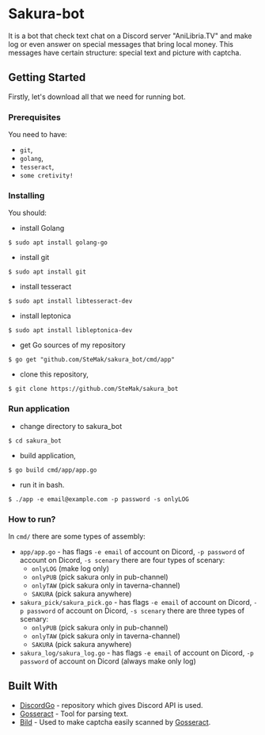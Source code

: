 # Sakura-bot

It is a bot that check text chat on a Discord server "AniLibria.TV" and make log or even answer on special messages that bring local money. This messages have certain structure: special text and picture with captcha.

## Getting Started

Firstly, let's download all that we need for running bot.

### Prerequisites

You need to have:
- `git`,
- `golang`,
- `tesseract`,
- `some cretivity!`

### Installing

You should:
- install Golang
```
$ sudo apt install golang-go
```
- install git
```
$ sudo apt install git
```
- install tesseract
```
$ sudo apt install libtesseract-dev
```
- install leptonica
```
$ sudo apt install libleptonica-dev
```
- get Go sources of my repository
```
$ go get "github.com/SteMak/sakura_bot/cmd/app"
```
- clone this repository, 
```
$ git clone https://github.com/SteMak/sakura_bot
```

### Run application

- change directory to sakura_bot
```
$ cd sakura_bot
```
- build application, 
```
$ go build cmd/app/app.go
```
- run it in bash.
```
$ ./app -e email@example.com -p password -s onlyLOG
```

### How to run?

In `cmd/` there are some types of assembly:
- `app/app.go` - has flags `-e email` of account on Dicord, `-p password` of account on Dicord, `-s scenary` there are four types of scenary:
  - `onlyLOG` (make log only)
  - `onlyPUB` (pick sakura only in pub-channel)
  - `onlyTAW` (pick sakura only in taverna-channel)
  - `SAKURA` (pick sakura anywhere)
- `sakura_pick/sakura_pick.go` - has flags `-e email` of account on Dicord, `-p password` of account on Dicord, `-s scenary` there are three types of scenary:
  - `onlyPUB` (pick sakura only in pub-channel)
  - `onlyTAW` (pick sakura only in taverna-channel)
  - `SAKURA` (pick sakura anywhere)
- `sakura_log/sakura_log.go` - has flags `-e email` of account on Dicord, `-p password` of account on Dicord (always make only log)

## Built With

* [DiscordGo](https://github.com/bwmarrin/discordgo) - repository which gives Discord API is used.
* [Gosseract](https://github.com/otiai10/gosseract) - Tool for parsing text.
* [Bild](https://github.com/anthonynsimon/bild) - Used to make captcha easily scanned by [Gosseract](https://github.com/otiai10/gosseract).
